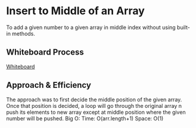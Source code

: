# Insert to Middle of an Array

To add a given number to a given array in middle index without using built-in methods.

## Whiteboard Process

 [Whiteboard](/Challenges/2/array-insert-shift.jpg)

## Approach & Efficiency

The approach was to first decide the middle position of the given array. Once that position is decided, a loop will go through the original array n push its elements to new array except at middle position where the given number will be pushed.
Big O:
Time: O(arr.length+1)
Space: O(1)
